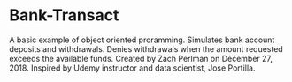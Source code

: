 # Bank-Transact
A basic example of object oriented proramming.
Simulates bank account deposits and withdrawals.
Denies withdrawals when the amount requested exceeds the available funds.
Created by Zach Perlman on December 27, 2018. 
Inspired by Udemy instructor and data scientist, Jose Portilla.
